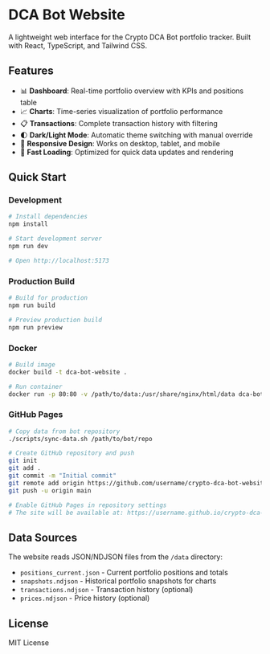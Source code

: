 # DCA Bot Website

A lightweight web interface for the Crypto DCA Bot portfolio tracker. Built with React, TypeScript, and Tailwind CSS.

## Features

- 📊 **Dashboard**: Real-time portfolio overview with KPIs and positions table
- 📈 **Charts**: Time-series visualization of portfolio performance
- 📋 **Transactions**: Complete transaction history with filtering
- 🌓 **Dark/Light Mode**: Automatic theme switching with manual override
- 📱 **Responsive Design**: Works on desktop, tablet, and mobile
- 🚀 **Fast Loading**: Optimized for quick data updates and rendering

## Quick Start

### Development

```bash
# Install dependencies
npm install

# Start development server
npm run dev

# Open http://localhost:5173
```

### Production Build

```bash
# Build for production
npm run build

# Preview production build
npm run preview
```

### Docker

```bash
# Build image
docker build -t dca-bot-website .

# Run container
docker run -p 80:80 -v /path/to/data:/usr/share/nginx/html/data dca-bot-website
```

### GitHub Pages

```bash
# Copy data from bot repository
./scripts/sync-data.sh /path/to/bot/repo

# Create GitHub repository and push
git init
git add .
git commit -m "Initial commit"
git remote add origin https://github.com/username/crypto-dca-bot-website.git
git push -u origin main

# Enable GitHub Pages in repository settings
# The site will be available at: https://username.github.io/crypto-dca-bot-website/
```

## Data Sources

The website reads JSON/NDJSON files from the `/data` directory:

- `positions_current.json` - Current portfolio positions and totals
- `snapshots.ndjson` - Historical portfolio snapshots for charts
- `transactions.ndjson` - Transaction history (optional)
- `prices.ndjson` - Price history (optional)

## License

MIT License
